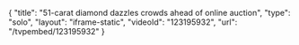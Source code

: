 {
    "title": "51-carat diamond dazzles crowds ahead of online auction",
    "type": "solo",
    "layout": "iframe-static",
    "videoId": "123195932",
    "url": "\/tvpembed\/123195932"
}